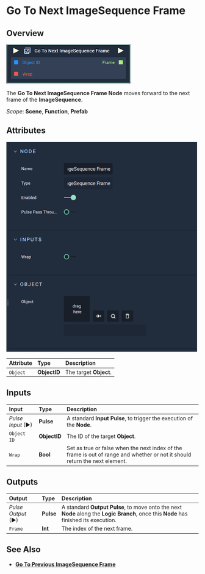 # Go To Next ImageSequence Frame

## Overview

![The Go To Next ImageSequence Frame Node.](../../../.gitbook/assets/node-go-to-next-imagesequence-frame.png)

The **Go To Next ImageSequence Frame Node** moves forward to the next frame of the **ImageSequence**.

*Scope*: **Scene**, **Function**, **Prefab**

## Attributes

![The Go To Next ImageSequence Frame Node Attributes.](../../../.gitbook/assets/node-go-to-next-imagesequence-frame-attr.png)

| Attribute | Type | Description |
| :--- | :--- | :--- |
| `Object` | **ObjectID** | The target **Object**. |

## Inputs

| Input | Type | Description |
| :--- | :--- | :--- |
| _Pulse Input_ \(►\) | **Pulse** | A standard **Input Pulse**, to trigger the execution of the **Node**. |
| `Object ID` | **ObjectID** | The ID of the target **Object**. |
| `Wrap` | **Bool** | Set as true or false when the next index of the frame is out of range and whether or not it should return the next element. |

## Outputs

| Output | Type | Description |
| :--- | :--- | :--- |
| _Pulse Output_ \(►\) | **Pulse** | A standard **Output Pulse**, to move onto the next **Node** along the **Logic Branch**, once this **Node** has finished its execution. |
| `Frame` | **Int** | The index of the next frame. |

## See Also

* [**Go To Previous ImageSequence Frame**](gotopreviousimagesequenceframe.md)

